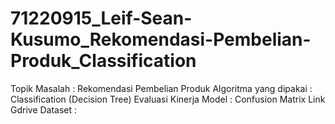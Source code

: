 # 71220915_Leif-Sean-Kusumo_Rekomendasi-Pembelian-Produk_Classification
Topik Masalah : Rekomendasi Pembelian Produk
Algoritma yang dipakai : Classification (Decision Tree)
Evaluasi Kinerja Model : Confusion Matrix
Link Gdrive Dataset : 
